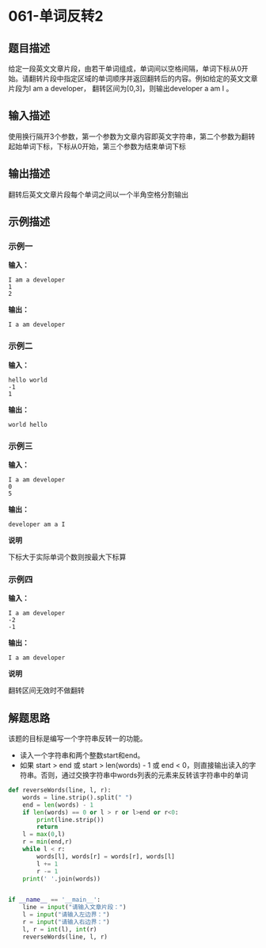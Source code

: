 # 061-单词反转2

## 题目描述

给定一段英文文章片段，由若干单词组成，单词间以空格间隔，单词下标从0开始。请翻转片段中指定区域的单词顺序并返回翻转后的内容。例如给定的英文文章片段为I am a developer， 
翻转区间为[0,3]，则输出developer a am I 。



## 输入描述

使用换行隔开3个参数，第一个参数为文章内容即英文字符串，第二个参数为翻转起始单词下标，下标从0开始，第三个参数为结束单词下标

## 输出描述

翻转后英文文章片段每个单词之间以一个半角空格分割输出

## 示例描述

### 示例一

**输入：**
```
I am a developer
1
2
```

**输出：**
```
I a am developer
```

### 示例二

**输入：**

```
hello world
-1
1
```

**输出：**

```
world hello
```

### 示例三

**输入：**

```
I a am developer
0
5
```

**输出：**

```
developer am a I
```
**说明**

下标大于实际单词个数则按最大下标算
### 示例四

**输入：**

```
I a am developer
-2
-1
```

**输出：**

```
I a am developer
```
**说明**

翻转区间无效时不做翻转
## 解题思路

该题的目标是编写一个字符串反转一的功能。

+ 读入一个字符串和两个整数start和end。
+ 如果 start > end 或 start > len(words) - 1 或 end < 0，则直接输出读入的字符串。否则，通过交换字符串中words列表的元素来反转该字符串中的单词

```python
def reverseWords(line, l, r):
    words = line.strip().split(" ")
    end = len(words) - 1
    if len(words) == 0 or l > r or l>end or r<0:
        print(line.strip())
        return
    l = max(0,l)
    r = min(end,r)
    while l < r:
        words[l], words[r] = words[r], words[l]
        l += 1
        r -= 1
    print(' '.join(words))


if __name__ == '__main__':
    line = input("请输入文章片段：")
    l = input("请输入左边界：")
    r = input("请输入右边界：")
    l, r = int(l), int(r)
    reverseWords(line, l, r)

```

